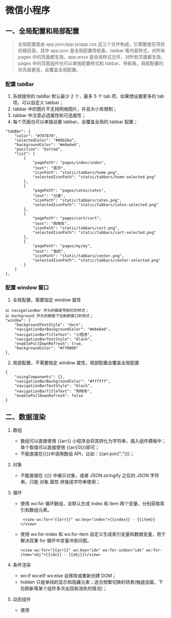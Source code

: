 # 微信小程序

## 一、全局配置和局部配置

> 全局配置是由 app.json/app.js/app.css 这三个文件构成，它需要放在项目的根目录。其中 app.json 是全局配置导航条、tabbar 等内容样式，对所有 pages 中的页面都生效。app.wxss 是全局样式文件，对所有页面都生效。pages 中的页面组件也可以单独配置样式和 tabbar、导航条，局部配置的优先级更高，会覆盖全局配置。

### 配置 tabBar

1. 系统提供的 tabBar 默认最少 2 个，最多 5 个 tab 项，如果想设置更多的 tab 项，可以自定义 tabbar；
2. tabbar 中的图片不支持网络图片，并且大小有限制；
3. tabbar 中注意必选属性和可选属性；
4. 每个页面也可以单独设置 tabbar，会覆盖全局的 tabbar 配置；

```
"tabBar": {
	"color": "#787878",
	"selectedColor": "#00b26a",
	"backgroundColor": "#e6e6e6",
	"position": "bottom",
	"list": [
		{
			"pagePath": "pages/index/index",
			"text": "首页",
			"iconPath": "static/tabbars/home.png",
			"selectedIconPath": "static/tabbars/home-selected.png"
		},
		{
			"pagePath": "pages/cates/cates",
			"text": "分类",
			"iconPath": "static/tabbars/cates.png",
			"selectedIconPath": "static/tabbars/cates-selected.png"
		},
		{
			"pagePath": "pages/cart/cart",
			"text": "购物车",
			"iconPath": "static/tabbars/cart.png",
			"selectedIconPath": "static/tabbars/cart-selected.png"
		},
		{
			"pagePath": "pages/my/my",
			"text": "我的",
			"iconPath": "static/tabbars/center.png",
			"selectedIconPath": "static/tabbars/center-selected.png"
		}
	]
},
```

### 配置 window 窗口

1. 全局配置，需要指定 window 属性

```
以 navigationBar 开头的都是导航栏的样式；
以 background 开头的都是下拉刷新窗口的样式；
"window": {
	"backgroundTextStyle": "dark",
	"navigationBarBackgroundColor": "#e6e6e6",
	"navigationBarTitleText": "小程序",
	"navigationBarTextStyle": "black",
	"enablePullDownRefresh": true,
	"backgroundColor": "#ff0000"
},
```

2. 局部配置，不需要指定 window 属性，局部配置会覆盖全局配置

```
{
	"usingComponents": {},
	"navigationBarBackgroundColor": "#ffffff",
	"navigationBarTextStyle": "black",
	"navigationBarTitleText": "购物车",
	"enablePullDownRefresh": false
}
```

## 二、数据渲染

1.  数组

    - 数组可以直接使用 {{arr}} 小程序会将其转化为字符串，插入组件模板中；单个取值可以直接使用 {{arr[0]}}即可；
    - 不能直接在{{}}中调用数组 API，比如：{{arr.join(";")}}；

2.  对象

    - 不能直接在 {{}} 中展示对象，或者 JSON.stringify 之后的 JSON 字符串。只能 对象.属性 拼接成字符串使用；

3.  循环

    - 使用 wx:for 循环数组，会默认生成 index 和 item 两个变量，分别获取索引和数组元素。

      ```
       <view wx:for="{{arr}}" wx:key="index">{{index}} - {{item}}</view>
      ```

    - 使用 wx:for-index 和 wx:for-item 自定义生成索引变量和数据变量，用于解决双重 for 循环中变量冲突问题。

      ```
      <view wx:for="{{arr}}" wx:key="idx" wx:for-index="idx" wx:for-item="obj">{{idx}} - {{obj}}</view>
      ```

4.  条件渲染

    - wx:if wx:elif wx:else 会移除或重新创建 DOM；
    - hidden 只是单纯的显示和隐藏元素；适合频繁切换的场景(触底加载、下拉刷新等某个组件多次出现和消失的情况)；

5.  动态组件

    - 使用 <template is="{{变量(模板名称)}}" data="{{模板数据}}"> 实现动态组件功能；

      ```
      <template name="regist">
      	<view>注册</view>
      	<text>a:{{a}} b:{{b}}</text>
      </template>
      <template name="login">
      	<view>登录</view>
      	<text>a:{{a}} b:{{b}}</text>
      </template>
      <template is="login" data="{{a: 100, b: 200}}"></template>
      ```

    - 为了将公共模板抽离出来，让其他页面也方便引入，可以将 template 登录注册单独封装到两个 wxml 文件中，在其他页面使用 import 导入两个模板。

      ```
      在页面的任意位置import
      <import src="公共模板路径" data="参数" />
      ```

6.  import 和 include 区别
    - import 是将 wxml 当作一个模块来对待，导入的 wxml 是供 template + is 使用的，导入位置没有限制，is 都可以正确识别。且 import 只会导入文件中被 template name="login" 包裹的代码，没有在 template 中的代码不会被 import；
    - include 是将 wxml 中<template name="login">以外的代码复制到 <include src="">的位置，include 标签写在哪，文件中的代码就会被拷贝在哪，且 include 不能传递数据；

## 三、事件和导航 API

1. 事件绑定、事件传参

```
<!-- 绑定事件：bindtap 或者 bind:tap。事件通过自定义属性传参，在事件函数中，通过e.target.dataset.name获取参数。 -->
<button bind:tap="eventTwo" data-id="1" data-name="小红">有参数的事件</button>
```

2. 页面跳转和路由传参

   - 需要注意是否能够跳转到 tabbar 页面；
   - 路由传参通过查询字符串传递，/pages/cart/cart?id=100；在组件的 onLoad 生命周期中，通过 options 形参获取路由参数；

## 四、动态类名、表单组件、双向绑定、WXS、动态样式

1. 动态类名

```
<view class="'view1' {{ classes}} {{radio}}">我是view1组件</view>
```

2. 表单组件: 给 classes 和 radio 两个变量动态赋值

```
<checkbox-group bindchange="checkboxEvent">
	<checkbox value="v1-font">字体</checkbox>
	<checkbox value="v1-bg" checked>背景</checkbox>
	<checkbox value="v1-size">尺寸</checkbox>
</checkbox-group>

<radio-group bindchange="radioEvent">
	<radio value="v1-font" checked>字体</radio>
	<radio value="v1-bg">背景</radio>
	<radio value="v1-size">尺寸</radio>
</radio-group>
```

3. 输入框的双向绑定

```
<!--
	输入框
	主要是通过 model:value="{{变量}}" 实现数据的双向绑定。
-->
<view>
	<view>keyword: {{keyword}}</view>
	<input model:value="{{keyword}}" type="text" placeholder="输入搜索内容" />
</view>
```

4. 如何根据 keyword 关键字的变化，实时搜索数据？实现类似于 watch 监听器的功能，由于小程序没有提供 计算属性和监听器 的功能，包括 react 也没有，只能利用函数封装。而小程序利用 js 文件封装，然后在 wxml 中调用这种思路比较麻烦，因此提供了 wxs 简化封装。

```
utils/getSearchResult.wxs 文件

// wxs: 是一种能够让你在 wxml 中直接使用js的语法，由于普通的js文件无法直接在 wxml 中导入使用，只能靠组件js文件中转一下才能使用，比较麻烦。wxs 不支持ES6的语法，比如 `${}` let 箭头函数 等不能使用
function search(kw) {
	return "结果是:" + kw;
}
var test = "测试";
// 通过 module.exports 向外暴漏一个默认的值，default指的就是默认值。
// module.exports.search = search; // 暴漏一个值的时候
// module.exports.test = test; // 暴漏一个值的时候
module.exports = {
	search: search,
	test: test,
};

wxml 中如何使用：
<!-- 利用 wxs 标签，将封装好的wxs文件引入到当前的 wxml 中，通过 module 属性给这个模块起个名字，方便在 wxml 中使用。 -->
<wxs src="../../utils/getSearchResult.wxs" module="searchModule"></wxs>
<wxs src="../../utils/getFullname.wxs" module="fullNameModule"></wxs>

<input model:value="{{keyword}}" type="text" placeholder="输入搜索内容" />
<view>搜索结果: {{searchModule.search(keyword)}} - {{searchModule.test}}</view>
```

5. 动态样式
   - 小程序中样式对象不能直接应用在 wxml 中，包括转化为 JSON 字符串也是无法加载样式的，只有一种方法，将样式对象通过循环 for...in 的方式动态拼接成字符串才可以。

## 五、navigator 导航跳转

> 通过标签组件的方式进行页面跳转，和导航 API 的功能是一致的，导航 API 是在按钮的点击事件中使用的。

```
<!-- navigator 组件是小程序提供的用于链接跳转页面的组件，最终会被渲染成a标签，类似于<Link>和<NavLink>，属于声明式导航 -->
<view>
	<navigator class="link" url="/pages/classstyle/classstyle">进入classstyle</navigator>
	<navigator open-type="navigateBack" delta="1">返回上一页</navigator>
	<navigator open-type="switchTab" url="/pages/cart/cart">购物车</navigator>
</view>
```

## 六、动画 API

1. 创建动画对象

```
onLoad() {
	// 创建实例，只需要创建一个即可。保存到类属性aniobj中，在ani函数中方便使用。
	this.aniobj = wx.createAnimation({
		delay: 0, // 延迟时间
		timingFunction: "linear", // 动画效果
		transformOrigin: "50% 50%", // 旋转和缩放的源点位置
		duration: 600, // 默认400ms，动画时间
	});
},
```

2. 通过动画对象调用 API，设置动画，然后通过 step()进行动画分割

```
// 同时开始三个动画
// this.aniobj.translateX(150).translateY(150).scale(0.5).step();

// 按顺序执行动画
// step()相当于一个动画标记，每次遇到一个step() aniobj动画实例就会将动画任务放到队列中，等待执行。等到export()的时候，任务队列中的动画会被导出到元素身上。
this.aniobj
	.translateX(150)
	.step()
	.translateY(150)
	.step()
	.scale(0.5)
	.step();
this.setData({
	ani: this.aniobj.export(), // 通过.export()方法将 aniobj 身上的动画效果绑定到ani上，组件中就可以给某个元素绑定这个ani，执行动画。
});
```

3. 在需要动画的组件上，使用 animation 属性绑定动画

```
<!-- 小程序组件的animation属性，是固定的属性，用来接收通过 wx.createAnimation() 创建的动画对象。 -->
<view class="view1 {{move}}" animation="{{ani}}"></view>
```

## 七、音频 API

1. InnerAudioContext 内置音频播放，主要针对小程序在打开期间的音频播放，无法实现后台播放；这种适合游戏类的小程序。
2. BackgroundAudioManager 背景音频管理器，主要是可以在小程序切到后台时继续播放音频，适合做音乐类的小程序。
   - const manager = wx.getBackgroundAudioManager() 获取全局音频管理对象
   - manager.title = "音频标题"; 这个属性是必填项
   - manager.src = "音频资源"; 切换 src 属性，会自动播放音频

## 八、小程序配置第三方模块

1. 在项目根目录初始化 package.json 文件：npm init -y
2. npm 安装所需模块：npm i @vant/weapp -S --production
3. 将 app.json 中的 "style": "v2" 去除，小程序的新版基础组件强行加上了许多样式，难以覆盖，不关闭将造成部分组件样式混乱。
4. 配置 project.config.json 文件

   ```
   	"packNpmManually": true, // 设置为true
   	"packNpmRelationList": [
   		{
   			"packageJsonPath": "./package.json",
   			"miniprogramNpmDistDir": "./" // 配置构建npm包的存放位置
   		}
   	],
   ```

5. 找到 '工具 - 构建 npm' 直接构建即可，且每次安装了新的第三方模块，都要重新构建 npm
6. 在组件中使用 vant，分为全局引入(直接在 app.json 中将需要的组件注册进来，那么所有的页面都可以使用)，也可以在某个页面单独引入

## 九、权限相关

1. 用户信息授权：wx.getUserProfile()。

   - 新版授权：每次点击按钮，不管是否授权过，都会弹出授权窗口

     ```
     wx.getUserProfile({
     	desc: "获取微信头像昵称用于权限调用",
     	success: (data) => {
     		// 用户允许时触发
     		console.log(data);
     		this.setData({
     			useInfo: data.userInfo,
     		});
     	},
     	fail: (res) => {
     		// 用户拒绝时触发
     		console.log(res);
     		wx.showToast({
     			icon: "none",
     			title: "需要授权请重新点击",
     		});
     	},
     });
     ```

   - 旧版授权：必须使用固定格式的 button 才可以弹起授权窗口，如果拒绝，下次点击还可以弹出授权窗口。如果允许授权，再次点击就不再弹出授权窗口了，可以通过 "清理授权数据" 将之前的授权信息清理。

     ```
     <button open-type="getUserInfo" bindgetuserinfo="oldState">旧版本 getUserInfo API</button>
     	 // 先判断用户是否授权
     wx.getSetting({
     	success(res) {
     		if (res.authSetting["scope.userInfo"]) {
     			wx.getUserInfo({
     				success(data) {
     					console.log(data);
     				},
     				fail(err) {
     					console.log("--", err);
     				},
     			});
     		} else {
     			 wx.showToast({
     				icon: "none",
     				title: "请先授权",
     			});
     		}
     	},
     	fail() {},
     });
     ```

2. 普通权限授权：定位、录音、收货地址等。使用 wx.authorize()，这个 API 不能用于用户信息授权。

   - wx.authorize() 会弹起授权窗口，用户 拒绝/同意 之后，再次调用不会弹出授权窗口了，需要使用 openSetting()引导用户进行设置页面，对已经请求过的权限进行打开或关闭。
   - 授权状态会一致保存在小程序后台，直到用户删除小程序，状态才会丢失。
   - 在调用 wx.authorize() 之前，会先通过 getSetting()获取当前授权状态，再决定是否进行授权。

   ```
   wx.getSetting({
   		success(res) {
   			if (!res.authSetting["scope.record"]) {
   				// 发现没有授权过，就可以弹出授权窗口了。
   				wx.authorize({
   					scope: "scope.record", // scope表示权限范围，你要申请什么权限
   					success(res) {
   						// console.log("授权结果: ", res);
   						// 用户已经同意小程序使用录音功能，后续调用 wx.startRecord 接口不会弹窗询问
   						// wx.startRecord()
   					},
   					fail(res) {
   						wx.showToast({
   							icon: "none",
   							title: '想重新授权，请在"设置-权限"中修改',
   						});
   					},
   				});
   			}
   		},
   	});
   ```

3. wx.openSetting() 打开设置页面，对用户已经向小程序请求过的权限进行二次修改；没有向小程序申请过权限的是不会展示的；

4. wx.getSetting() 获取用户权限设置列表，返回值中只包含用户已经向小程序请求过的权限和一些默认的权限信息，比如：通讯地址，发票抬头，发票等不需要 wx.authorize() 进行授权。

## 十、自定义 tabbar

1. 在 app.json 中的 tabBar 项指定 custom 字段为 true，同时其余 tabBar 相关配置也补充完整。虽然原始的 tabbar 配置也要求配置完整，但是这些配置不会生效。
2. 所有 tab 页的 json 里需声明 usingComponents 项，也可以在 app.json 全局开启。
3. 在项目根目录下添加入口文件夹: custom-tab-bar，并创建 Component，命名为 index。
4. 在 Component 组件中添加 tabbar 配置和 methods(参考示例工程)。
5. 将示例工程的 wxml 和 wxss 代码赋值到项目对应的文件中。
6. 在每个 tabbar 的 page 页面中，补全 onShow 函数，设定 tabbar 的选中状态，否则会导致选中状态始终是同一个 tabbar。

## 十一、分包

1. 按照小程序分包文档配置项目目录结构，在 app.json 中配置 subpackages；
2. 将分包后的页面路径，从 pages 配置中删除，同时页面导航跳转时，也修改为分包路径；
3. tabbar 对应的 Page 必须放在主包内；
4. subpackages 之外的页面默认打包到主包内部；

## 十二、独立分包

1. 独立分包不能依赖于主包和分包的内容：比如 wxss、template、js 等；
2. 独立分包可以自主运行，不会去加载主包和分包内容，因此无法获取全局的 App 实例，小程序提供了解决方案；
3. 只有从主包或者分包页面进入小程序，主包才会被加载，全局 App 才会被注册；
4. 一般独立分包，应用于小程序的启动页；

## 十三、分包预下载

1. 在进入某个页面的时候，提前对页面内部的分包进行预下载，提升进入某个分包页面时的启动速度。
2. 一个包预下载的限额是 2M，如果预下载的包内有多个页面，这些页面累计下载量不能超过 2M。

```
"preloadRule": {
	"pages/index/index": {
		"network": "all", // 什么网络进行与下载，all/wifi
		"packages": ["home", "cates"] // 要预下载的包名，每个包都有一个name属性。
	}
},
```
